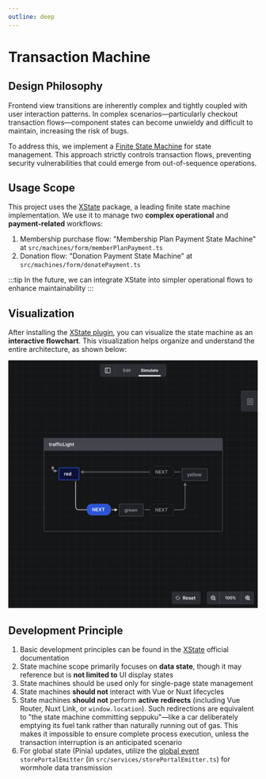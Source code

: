 ```yaml
---
outline: deep
---
```


# Transaction Machine

## Design Philosophy

Frontend view transitions are inherently complex and tightly coupled with user interaction patterns. In complex scenarios—particularly checkout transaction flows—component states can become unwieldy and difficult to maintain, increasing the risk of bugs.

To address this, we implement a [Finite State Machine](https://en.wikipedia.org/wiki/Finite-state_machine) for state management. This approach strictly controls transaction flows, preventing security vulnerabilities that could emerge from out-of-sequence operations.

## Usage Scope

This project uses the [XState](https://xstate.js.org) package, a leading finite state machine implementation. We use it to manage two **complex operational** and **payment-related** workflows:

1. Membership purchase flow: "Membership Plan Payment State Machine" at `src/machines/form/memberPlanPayment.ts`
2. Donation flow: "Donation Payment State Machine" at `src/machines/form/donatePayment.ts`

:::tip
In the future, we can integrate XState into simpler operational flows to enhance maintainability
:::

## Visualization

After installing the [XState plugin](./quickstart.md#%E6%8F%92%E4%BB%B6), you can visualize the state machine as an **interactive flowchart**. This visualization helps organize and understand the entire architecture, as shown below:

![xstate-visualizer](./img/xstate-visualizer.png)

## Development Principle

1. Basic development principles can be found in the [XState](https://xstate.js.org) official documentation
2. State machine scope primarily focuses on **data state**, though it may reference but is **not limited to** UI display states
3. State machines should be used only for single-page state management
4. State machines **should not** interact with Vue or Nuxt lifecycles
5. State machines **should not** perform **active redirects** (including Vue Router, Nuxt Link, or `window.location`). Such redirections are equivalent to "the state machine committing seppuku"—like a car deliberately emptying its fuel tank rather than naturally running out of gas. This makes it impossible to ensure complete process execution, unless the transaction interruption is an anticipated scenario
6. For global state (Pinia) updates, utilize the [global event](./global-event.md) `storePortalEmitter` (in `src/services/storePortalEmitter.ts`) for wormhole data transmission
